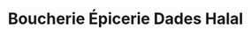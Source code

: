 ---
title: "Boucherie Épicerie Dades Halal"
url: /morlaix/boucherie-epicerie-dades-halal/
shop: Metzgerei
---